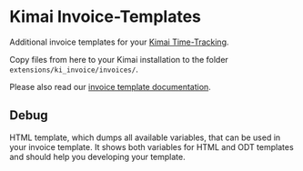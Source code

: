 # Kimai Invoice-Templates

Additional invoice templates for your [Kimai Time-Tracking](https://github.com/kimai/kimai/).

Copy files from here to your Kimai installation to the folder ```extensions/ki_invoice/invoices/```.

Please also read our [invoice template documentation](http://www.kimai.org/documentation/developer/invoice-templates.html).

## Debug

HTML template, which dumps all available variables, that can be used in your invoice template.
It shows both variables for HTML and ODT templates and should help you developing your template.
